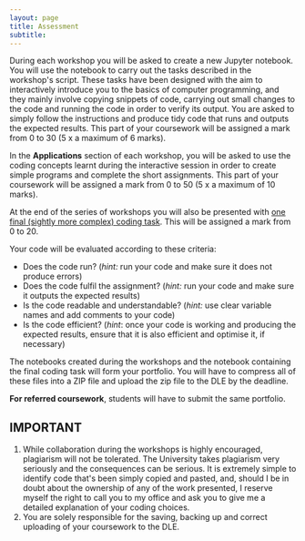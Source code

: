 ```yaml
---
layout: page
title: Assessment
subtitle:
---
```


During each workshop you will be asked to create a new Jupyter notebook. You will use the notebook to carry out the tasks described in the workshop's script. These tasks have been designed with the aim to interactively  introduce you to the basics of computer programming, and they mainly involve copying snippets of code, carrying out small changes to the code and running the code in order to verify its output. You are asked to simply follow the instructions and produce tidy code that runs and outputs the expected results. This part of your coursework will be assigned a mark from 0 to 30 (5 x a maximum of 6 marks). 

In the **Applications** section of each workshop, you will be asked to use the coding concepts learnt during the interactive session in order to create simple programs and complete the short assignments. This part of your coursework will be assigned a mark from 0 to 50 (5 x a maximum of 10 marks).

At the end of the series of workshops you will also be presented with [one final (sightly more complex) coding task](final-assignment-2019). This will be assigned a mark from 0 to 20.

Your code will be evaluated according to these criteria:

* Does the code run? (*hint:* run your code and make sure it does not produce errors)
* Does the code fulfil the assignment? (*hint:* run your code and make sure it outputs the expected results)
* Is the code readable and understandable? (*hint:* use clear variable names and add comments to your code)
* Is the code efficient? (*hint*: once your code is working and producing the expected results, ensure that it is also efficient and optimise it, if necessary)

The notebooks created during the workshops and the notebook containing the final coding task will form your portfolio. You will have to compress all of these files into a ZIP file and upload the zip file to the DLE by the deadline.

**For referred coursework**, students will have to submit the same portfolio.

## IMPORTANT
1. While collaboration during the workshops is highly encouraged, plagiarism will not be tolerated. The University takes plagiarism very seriously and the consequences can be serious. It is extremely simple to identify code that's been simply copied and pasted, and, should I be in doubt about the ownership of any of the work presented, I reserve myself the right to call you to my office and ask you to give me a detailed explanation of your coding choices.
2. You are solely responsible for the saving, backing up and correct uploading of your coursework to the DLE. 
